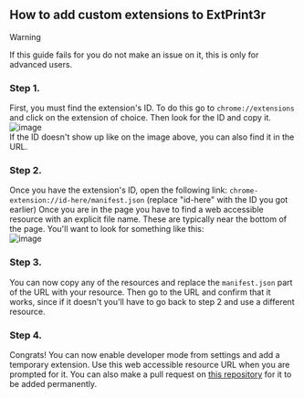 ## How to add custom extensions to ExtPrint3r
> [!WARNING]
> If this guide fails for you do not make an issue on it, this is only for advanced users.

### Step 1.<br>
First, you must find the extension's ID. To do this go to `chrome://extensions` and click on the extension of choice. Then look for the ID and copy it.<br>
![image](https://github.com/user-attachments/assets/2846982e-d22b-4b38-acad-45d465e7c24f)<br>
If the ID doesn't show up like on the image above, you can also find it in the URL.

### Step 2.<br>
Once you have the extension's ID, open the following link: `chrome-extension://id-here/manifest.json` (replace "id-here" with the ID you got earlier) Once you are in the page you have to find a web accessible resource with an explicit file name. These are typically near the bottom of the page. You'll want to look for something like this:<br>
![image](https://github.com/user-attachments/assets/de656ecf-ea46-4b5a-a7b5-c0a00c749126)

### Step 3.<br>
You can now copy any of the resources and replace the `manifest.json` part of the URL with your resource. Then go to the URL and confirm that it works, since if it doesn't you'll have to go back to step 2 and use a different resource.

### Step 4.<br>
Congrats! You can now enable developer mode from settings and add a temporary extension. Use this web accessible resource URL when you are prompted for it. You can also make a pull request on [this repository](https://github.com/Blobby-Boi/ExtPrint3r) for it to be added permanently.
